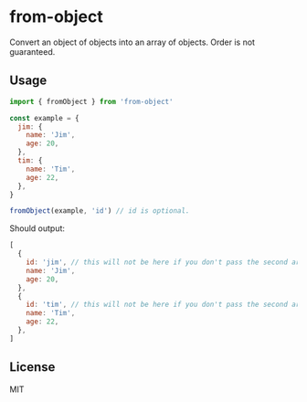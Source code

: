 # from-object

Convert an object of objects into an array of objects.
Order is not guaranteed.

## Usage

```js
import { fromObject } from 'from-object'

const example = {
  jim: {
    name: 'Jim',
    age: 20,
  },
  tim: {
    name: 'Tim',
    age: 22,
  },
}

fromObject(example, 'id') // id is optional.
```

Should output:

```js
[
  {
    id: 'jim', // this will not be here if you don't pass the second argument
    name: 'Jim',
    age: 20,
  },
  {
    id: 'tim', // this will not be here if you don't pass the second argument
    name: 'Tim',
    age: 22,
  },
]
```

## License

MIT
